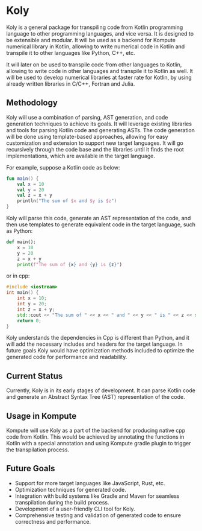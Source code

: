 # Koly
Koly is a general package for transpiling code from Kotlin programming language to other programming languages, and vice versa. It is designed to be extensible and modular. It will be used as a backend for Kompute numerical library in Kotlin, allowing to write numerical code in Kotlin and transpile it to other languages like Python, C++, etc. 

It will later on be used to transpile code from other languages to Kotlin, allowing to write code in other languages and transpile it to Kotlin as well.
It will be used to develop numerical libraries at faster rate for Kotlin, by using already written libraries in C/C++, Fortran and Julia.

## Methodology
Koly will use a combination of parsing, AST generation, and code generation techniques to achieve its goals. It will leverage existing libraries and tools for parsing Kotlin code and generating ASTs. The code generation will be done using template-based approaches, allowing for easy customization and extension to support new target languages. It will go recursively through the code base and the libraries until it finds the root implementations, which are available in the target language.

For example, suppose a Kotlin code as below:

```kotlin
fun main() {
    val x = 10
    val y = 20
    val z = x + y
    println("The sum of $x and $y is $z")
}
```
Koly will parse this code, generate an AST representation of the code, and then use templates to generate equivalent code in the target language, such as Python:

```python
def main():
    x = 10
    y = 20
    z = x + y
    print(f"The sum of {x} and {y} is {z}")
```
or in cpp:

```cpp
#include <iostream>
int main() {
    int x = 10;
    int y = 20;
    int z = x + y;
    std::cout << "The sum of " << x << " and " << y << " is " << z << std::endl;
    return 0;
}
```

Koly understands the dependencies in Cpp is different than Python, and it will add the necessary includes and headers for the target language. In future goals Koly would have optimization methods included to optimize the generated code for performance and readability.

## Current Status
Currently, Koly is in its early stages of development. It can parse Kotlin code and generate an Abstract Syntax Tree (AST) representation of the code. 

## Usage in Kompute
Kompute will use Koly as a part of the backend for producing native cpp code from Kotlin. This would be achieved by annotating the functions in Kotlin with a special annotation and using Kompute gradle plugin to trigger the transpilation process.

## Future Goals
- Support for more target languages like JavaScript, Rust, etc.
- Optimization techniques for generated code.
- Integration with build systems like Gradle and Maven for seamless transpilation during the build process.
- Development of a user-friendly CLI tool for Koly.
- Comprehensive testing and validation of generated code to ensure correctness and performance.